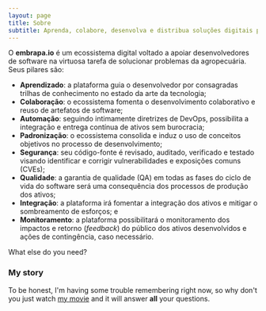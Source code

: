 ```yaml
---
layout: page
title: Sobre
subtitle: Aprenda, colabore, desenvolva e distribua soluções digitais para o agro sustentável
---
```


O **embrapa.io** é um ecossistema digital voltado a apoiar desenvolvedores de software na virtuosa tarefa de solucionar problemas da agropecuária. Seus pilares são:

- **Aprendizado**: a plataforma guia o desenvolvedor por consagradas trilhas de conhecimento no estado da arte da tecnologia;
- **Colaboração**: o ecossistema fomenta o desenvolvimento colaborativo e reuso de artefatos de software;
- **Automação**: seguindo intimamente diretrizes de DevOps, possibilita a integração e entrega contínua de ativos sem burocracia;
- **Padronização**: o ecossistema consolida e induz o uso de conceitos objetivos no processo de desenvolvimento;
- **Segurança**: seu código-fonte é revisado, auditado, verificado e testado visando identificar e corrigir vulnerabilidades e exposições comuns (CVEs);
- **Qualidade**: a garantia de qualidade (QA) em todas as fases do ciclo de vida do software será uma consequência dos processos de produção dos ativos;
- **Integração**: a plataforma irá fomentar a integração dos ativos e mitigar o sombreamento de esforços; e
- **Monitoramento**: a plataforma possibilitará o monitoramento dos impactos e retorno (_feedback_) do público dos ativos desenvolvidos e ações de contingência, caso necessário.

What else do you need?

### My story

To be honest, I'm having some trouble remembering right now, so why don't you just watch [my movie](https://en.wikipedia.org/wiki/The_Princess_Bride_%28film%29) and it will answer **all** your questions.
